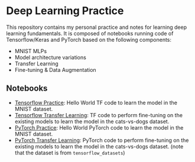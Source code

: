 # Deep Learning Practice

This repository contains my personal practice and notes for learning deep learning fundamentals. It is composed of notebooks running code of Tensorflow/Keras and PyTorch based on the following components:
- MNIST MLPs
- Model architecture variations
- Transfer Learning
- Fine-tuning & Data Augmentation

## Notebooks

* [Tensorflow Practice](./notebooks/prac_tf.ipynb): Hello World TF code to learn the model in the MNIST dataset.
* [Tensorflow Transfer Learning](./notebooks/transfer_learning_tf.ipynb): TF code to perform fine-tuning on the existing models to learn the model in the cats-vs-dogs dataset.
* [PyTorch Practice](./notebooks/prac_pt.ipynb): Hello World PyTorch code to learn the model in the MNIST dataset.
* [PyTorch Transfer Learning](./notebooks/transfer_learning_pt.ipynb): PyTorch code to perform fine-tuning on the existing models to learn the model in the cats-vs-dogs dataset. (note that the dataset is from `tensorflow_datasets`)

